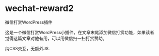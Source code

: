 # wechat-reward2
微信打赏WordPress插件

这是一个微信打赏WordPress小插件，在文章末尾添加微信打赏功能，如果读者觉得这篇文章对他有用，可以用微信扫一扫打赏赞助。

纯CSS交互，无额外JS.

